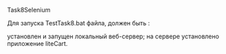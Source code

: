 Task8Selenium

Для запуска TestTask8.bat файла, должен быть :

установлен и запущен локальный веб-сервер;
на сервере установлено приложение liteCart.
